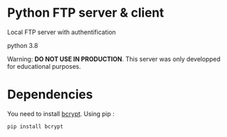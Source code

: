 # Python FTP server & client
Local FTP server with authentification

python 3.8

Warning: **DO NOT USE IN PRODUCTION**. This server was only developped for educational purposes.

# Dependencies

You need to install [bcrypt](https://pypi.org/project/bcrypt). Using pip :

`pip install bcrypt`
